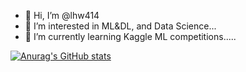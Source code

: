 - 👋 Hi, I’m @lhw414
- 👀 I’m interested in ML&DL, and Data Science...
- 🌱 I’m currently learning Kaggle ML competitions.....
   
[![Anurag's GitHub stats](https://github-readme-stats.vercel.app/api?username=lhw414&count_private=true&show_icons=true&theme=tokyonight&hide_rank=true)](https://github.com/anuraghazra/github-readme-stats)
<!---
lhw414/lhw414 is a ✨ special ✨ repository because its `README.md` (this file) appears on your GitHub profile.
You can click the Preview link to take a look at your changes.
--->
